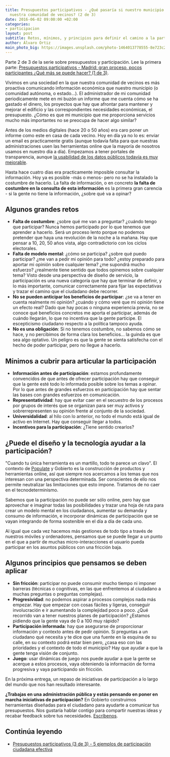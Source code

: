 ```yaml
---
title: Presupuestos participativos - ¿Qué pasaría si nuestro municipio fuese como
  nuestra comunidad de vecinos? (2 de 3)
date: 2016-06-02 09:00:00 +02:00
categories:
- participacion
layout: post
subtitle: Retos, mínimos, y principios para definir el camino a la participación
author: Álvaro Ortiz
main_photo_big: https://images.unsplash.com/photo-1464013778555-8e723c2f01f8?crop=entropy&fit=crop&fm=jpg&h=900&ixjsv=2.1.0&ixlib=rb-0.3.5&q=80&w=1600
---
```


Parte 2 de 3 de la serie sobre presupuestos y participación. Lee la primera parte: [Presupuestos participativos - Madrid: gran proceso, pocos participantes ¿Qué más se puede hacer? (1 de 3)](/blog/20160530-presupuestos-participativos.html).

<div class="separator"></div>

Vivimos en una sociedad en la que nuestra comunidad de vecinos es más proactiva comunicando información económica que nuestro municipio (o comunidad autónoma, o estado...). El administrador de mi comunidad periodicamente mete en mi buzón un informe que me cuenta cómo se ha gastado el dinero, los proyectos que hay que afrontar para mantener y mejorar el edificio y las correspondientes necesidades económicas, el presupuesto. ¿Cómo es que mi municipio que me proporciona servicios mucho más importantes no se preocupa de hacer algo similar?

Antes de los medios digitales (hace 20 o 50 años) era caro poner un informe como este en casa de cada vecino. Hoy en día ya no lo es: enviar un email es practicamente gratis (aunque todavía falta para que nuestras administraciones usen las herramientas online que la mayoría de nosotros usamos en nuestro día a día). Empezamos a tener portales de transparencia, aunque [la usabilidad de los datos públicos todavía es muy mejorable](/blog/20160411-la-usabilidad-de-los-datos.html).

Hasta hace cuatro dias era practicamente imposible consultar la información. Hoy ya es posible -más o menos- pero no se ha instalado la costumbre de hacerlo. La falta de información, o en concreto **la falta de costumbre en la consulta de esta información** es la primera gran carencia - si la gente no tiene la información, ¿sobre qué va a opinar?

## Algunos grandes retos

- **Falta de costumbre**: ¿sobre qué me van a preguntar? ¿cuándo tengo que participar? Nunca hemos participado por lo que tenemos que aprender a hacerlo. Será un proceso lento porque no podemos pretender que haya una revolución de la noche a la mañana. Hay que pensar a 10, 20, 50 años vista, algo contradictorio con los ciclos  electorales.
- **Falta de modelo mental**: ¿cómo se participa? ¿sobre qué puedo participar? ¿me van a pedir mi opinión para todo? ¿estoy preparado para aportar mi opinión sobre cualquier tema? ¿me supondrá mucho esfuerzo? ¿realmente tiene sentido que todos opinemos sobre cualquier tema? Visto desde una perspectiva de diseño de servicio, la participación es una nueva categoría que hay que terminar de definir, y lo más importante, comunicar correctamente para fijar las expectativas y trazar el camino que el ciudadano debe recorrer.
- **No se pueden anticipar los beneficios de participar**: ¿se va a tener en cuenta realmente mi opinión? ¿cuándo y cómo veré que mi opinión tiene un efecto real? Dado que hay pocas o ninguna experiencia previa, no se conoce qué beneficios concretos me aporta el participar, además de cuándo llegarán, lo que no incentiva que la gente participe. El escepticismo ciudadano respecto a la política tampoco ayuda.
- **No es una obligación**: Si no tenemos costumbre, no sabemos cómo se hace, y no percibimos de forma clara los beneficios... la guinda es que sea algo optativo. Un peligro es que la gente se sienta satisfecha con el hecho de poder participar, pero no llegue a hacerlo.


## Mínimos a cubrir para articular la participación

- **Información antes de participación**: estamos profundamente convencidos de que antes de ofrecer participación hay que conseguir que la gente esté todo lo informada posible sobre los temas a opinar. Por lo que antes de grandes esfuerzos en participación hay que sentar las bases con grandes esfuerzos en comunicación.
- **Representatividad**: hay que evitar caer en el secuestro de los procesos por grupos de interés que se organizan para ser muy activos y sobrerrepresenten su opinión frente al conjunto de la sociedad.
- **Universidalidad**: al hilo con lo anterior, no todo el mundo está igual de activo en Internet. Hay que conseguir llegar a todos.
- **Incentivos para la participación**: ¿Tiene sentido crearlos?


## ¿Puede el diseño y la tecnología ayudar a la participación?

"Cuando tu única herramienta es un martillo, todo te parece un clavo". El contexto de [Populate](http://populate.tools) y Gobierto es la construcción de productos y herramientas online, así que siempre nos acercamos a los temas que nos interesan con una perspectiva determinada. Ser conscientes de ello nos permite neutralizar las limitaciones que esto impone. Tratamos de no caer en el tecnodeterminismo.

Sabemos que la participación no puede ser sólo online, pero hay que aprovechar e imaginar todas las posibilidades y trazar una hoja de ruta para crear un modelo mental en los ciudadanos, aumentar su demanda y consumo de información, e incorporar dinámicas de participación que se vayan integrando de forma sostenible en el día a día de cada uno.

Al igual que cada vez hacemos más gestiones de todo tipo a través de nuestros móviles y ordenadores, pensamos que se puede llegar a un punto en el que a partir de muchas micro-interacciones el usuario pueda participar en los asuntos públicos con una fricción baja.


## Algunos principios que pensamos se deben aplicar

* **Sin fricción**: participar no puede consumir mucho tiempo ni imponer barreras (técnicas o cognitivas, en las que enfrentemos al ciudadano a muchas preguntas o preguntas complejas).
* **Progresividad**: no podemos aspirar a procesos complejos nada más empezar. Hay que empezar con cosas fáciles y ligeras, conseguir involucración e ir aumentando la complejidad poco a poco. ¿Qué recorrido van a tener nuestros planes de participación? ¿Estamos pidiendo que la gente vaya de 0 a 100 muy rápido?
* **Participación informada**: hay que asegurarse de proporcionar información y contexto antes de pedir opinión. Si preguntas a un ciudadano qué necesita y te dice que una fuente en la esquina de su calle, en su contexto podrá estar bien pero, ¿casa eso con las prioridades y el contexto de todo el municipio? Hay que ayudar a que la gente tenga visión de conjunto.
* **Juego**: usar dinámicas de juego nos puede ayudar a que la gente se acerque a estos procesos, vaya obteniendo la información de forma progresiva y vaya participando sin fricción.


En la próxima entrega, un repaso de iniciativas de participación a lo largo del mundo que nos han resultado interesante.

<div class="separator"></div>

**¿Trabajas en una administración pública y estás pensando en poner en marcha iniciativas de participación?** En Gobierto construimos herramientas diseñadas para el ciudadano para ayudarte a comunicar tus presupuestos. Nos gustaría hablar contigo para compartir nuestras ideas y recabar feedback sobre tus necesidades. [Escríbenos](mailto:abre@gobierto.es).

## Continúa leyendo

- [Presupuestos participativos (3 de 3) - 5 ejemplos de participación ciudadana efectiva](/blog/20160606-presupuestos-participativos-herramientas.html)
